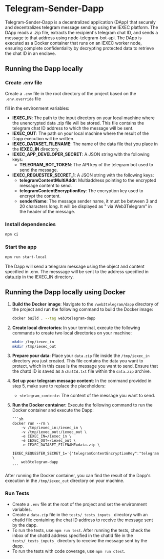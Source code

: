 # Telegram-Sender-Dapp

Telegram-Sender-Dapp is a decentralized application (DApp) that securely and decentralizes telegram message sending using the IEXEC platform. The DApp reads a .zip file, extracts the recipient's telegram chat ID, and sends a message to that address using npde-telegram-bot-api. The DApp is executed as a Docker container that runs on an IEXEC worker node, ensuring complete confidentiality by decrypting protected data to retrieve the chat ID in an enclave.

## Running the Dapp locally

### Create .env file

Create a `.env` file in the root directory of the project based on the `.env.override` file

fill in the environment variables:

- **IEXEC_IN**: The path to the input directory on your local machine where the unencrypted data .zip file will be stored. This file contains the telegram chat ID address to which the message will be sent.
- **IEXEC_OUT**: The path on your local machine where the result of the Dapp execution will be written.
- **IEXEC_DATASET_FILENAME**: The name of the data file that you place in the **IEXEC_IN** directory.
- **IEXEC_APP_DEVELOPER_SECRET**: A JSON string with the following keys:
  - **TELEGRAM_BOT_TOKEN**: The API key of the telegram bot used to send the message.
- **IEXEC_REQUESTER_SECRET_1**: A JSON string with the following keys:
  - **telegramContentMultiAddr**: Multiaddress pointing to the encrypted message content to send.
  - **telegramContentEncryptionKey**: The encryption key used to encrypt the content.
  - **senderName**: The message sender name, it must be between 3 and 20 characters long. It will be displayed as "<senderName> via Web3Telegram" in the header of the message.

### Install dependencies

```bash
npm ci
```

### Start the app

```bash
npm run start-local
```

The Dapp will send a telegram message using the object and content specified in .env. The messsage will be sent to the address specified in data.zip in the IEXEC_IN directory.

## Running the Dapp locally using Docker

1.  **Build the Docker image**: Navigate to the `/web3telegram/dapp` directory of the project and run the following command to build the Docker image:

    ```sh
    docker build . --tag web3telegram-dapp
    ```

2.  **Create local directories**: In your terminal, execute the following commands to create two local directories on your machine:

    ```sh
    mkdir /tmp/iexec_in
    mkdir /tmp/iexec_out
    ```

3.  **Prepare your data**: Place your `data.zip` file inside the `/tmp/iexec_in` directory you just created. This file contains the data you want to protect, which in this case is the message you want to send. Ensure that the chatd iD is saved as a `chatId.txt` file within the `data.zip` archive.

4.  **Set up your telegram message content**: In the command provided in step 5, make sure to replace the placeholders:

    - `<telegram_content>`: The content of the message you want to send.

5.  **Run the Docker container**: Execute the following command to run the
    Docker container and execute the Dapp:

        ```sh
        docker run --rm \
            -v /tmp/iexec_in:/iexec_in \
            -v /tmp/iexec_out:/iexec_out \
            -e IEXEC_IN=/iexec_in \
            -e IEXEC_OUT=/iexec_out \
            -e IEXEC_DATASET_FILENAME=data.zip \
            IEXEC_REQUESTER_SECRET_1='{"telegramContentEncryptionKey":"telegram_content_encryption_key","telegramContentMultiAddr":"encrypted_telegram_content_multiaddress","senderName":"sender_name","contentType":"text/plain"}' \
            web3telegram-dapp
        ```

After running the Docker container, you can find the result of the Dapp's execution in the `/tmp/iexec_out` directory on your machine.

### Run Tests

- Create a `.env` file at the root of the project and set the environment variables.
- Create a `data.zip` file in the `tests/_tests_inputs_` directory with an chatId file containing the chat ID address to receive the message sent by the dapp.
- To run the tests, use `npm run test`.
  After running the tests, check the inbox of the chatId address specified in the chatId file in the `tests/_tests_inputs_` directory to receive the message sent by the dapp.
- To run the tests with code coverage, use `npm run ctest`.
